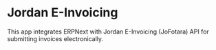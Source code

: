 # Jordan E-Invoicing

This app integrates ERPNext with Jordan E-Invoicing (JoFotara) API for submitting invoices electronically.